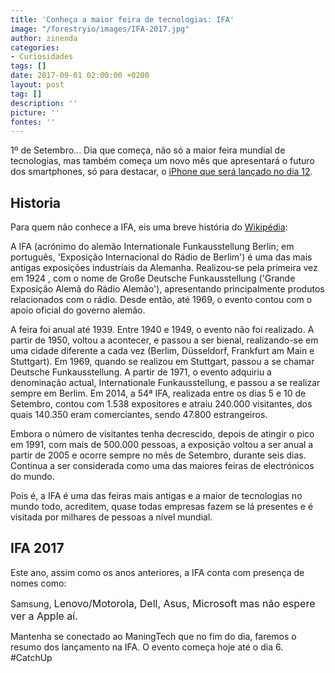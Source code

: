 ```yaml
---
title: 'Conheça a maior feira de tecnologias: IFA'
image: "/forestryio/images/IFA-2017.jpg"
author: zinenda
categories:
- Curiosidades
tags: []
date: 2017-09-01 02:00:00 +0200
layout: post
tag: []
description: ''
picture: ''
fontes: ''
---
```



1º de Setembro... Dia que começa, não só a maior feira mundial de tecnologias, mas também começa um novo mês que apresentará o futuro dos smartphones, só para destacar, o [iPhone que será lançado no dia 12](http://maning.tech/noticias/2017/08/29/iphone-8-sera-lancado-este-ano/).

## Historia

Para quem não conhece a IFA, eis uma breve história do [Wikipédia](https://pt.wikipedia.org/wiki/Internationale_Funkausstellung_Berlim):

A IFA (acrónimo do alemão Internationale Funkausstellung Berlin; em português, 'Exposição Internacional do Rádio de Berlim') é uma das mais antigas exposições industriais da Alemanha. Realizou-se pela primeira vez em 1924 , com o nome de Große Deutsche Funkausstellung ('Grande Exposição Alemã do Rádio Alemão'), apresentando principalmente produtos relacionados com o rádio. Desde então, até 1969, o evento contou com o apoio oficial do governo alemão.

A feira foi anual até 1939. Entre 1940 e 1949, o evento não foi realizado. A partir de 1950, voltou a acontecer, e passou a ser bienal, realizando-se em uma cidade diferente a cada vez (Berlim, Düsseldorf, Frankfurt am Main e Stuttgart). Em 1969, quando se realizou em Stuttgart, passou a se chamar Deutsche Funkausstellung. A partir de 1971, o evento adquiriu a denominação actual, Internationale Funkausstellung, e passou a se realizar sempre em Berlim. Em 2014, a 54ª IFA, realizada entre os dias 5 e 10 de Setembro, contou com 1.538 expositores e atraiu 240.000 visitantes, dos quais 140.350 eram comerciantes, sendo 47.800 estrangeiros.

Embora o número de visitantes tenha decrescido, depois de atingir o pico em 1991, com mais de 500.000 pessoas, a exposição voltou a ser anual a partir de 2005 e ocorre sempre no mês de Setembro, durante seis dias. Continua a ser considerada como uma das maiores feiras de electrónicos do mundo.

Pois é, a IFA é uma das feiras mais antigas e a maior de tecnologias no mundo todo, acreditem, quase todas empresas fazem se lá presentes e é visitada por milhares de pessoas a nível mundial.

## IFA 2017

Este ano, assim como os anos anteriores, a IFA conta com presença de nomes como:

Samsung, <span style="font-size: 1rem;">Lenovo/Motorola,&nbsp;</span><span style="font-size: 1rem;">Dell,&nbsp;</span><span style="font-size: 1rem;">Asus,&nbsp;</span><span style="font-size: 1rem;">Microsoft mas não espere ver a Apple aí.</span>

Mantenha se conectado ao ManingTech que no fim do dia, faremos o resumo dos lançamento na IFA. O evento começa hoje até o dia 6. #CatchUp

